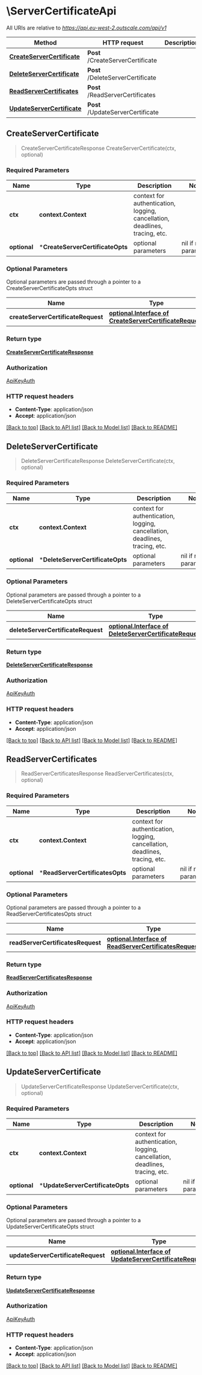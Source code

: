 # \ServerCertificateApi

All URIs are relative to *https://api.eu-west-2.outscale.com/api/v1*

Method | HTTP request | Description
------------- | ------------- | -------------
[**CreateServerCertificate**](ServerCertificateApi.md#CreateServerCertificate) | **Post** /CreateServerCertificate | 
[**DeleteServerCertificate**](ServerCertificateApi.md#DeleteServerCertificate) | **Post** /DeleteServerCertificate | 
[**ReadServerCertificates**](ServerCertificateApi.md#ReadServerCertificates) | **Post** /ReadServerCertificates | 
[**UpdateServerCertificate**](ServerCertificateApi.md#UpdateServerCertificate) | **Post** /UpdateServerCertificate | 



## CreateServerCertificate

> CreateServerCertificateResponse CreateServerCertificate(ctx, optional)



### Required Parameters


Name | Type | Description  | Notes
------------- | ------------- | ------------- | -------------
**ctx** | **context.Context** | context for authentication, logging, cancellation, deadlines, tracing, etc.
 **optional** | ***CreateServerCertificateOpts** | optional parameters | nil if no parameters

### Optional Parameters

Optional parameters are passed through a pointer to a CreateServerCertificateOpts struct


Name | Type | Description  | Notes
------------- | ------------- | ------------- | -------------
 **createServerCertificateRequest** | [**optional.Interface of CreateServerCertificateRequest**](CreateServerCertificateRequest.md)|  | 

### Return type

[**CreateServerCertificateResponse**](CreateServerCertificateResponse.md)

### Authorization

[ApiKeyAuth](../README.md#ApiKeyAuth)

### HTTP request headers

- **Content-Type**: application/json
- **Accept**: application/json

[[Back to top]](#) [[Back to API list]](../README.md#documentation-for-api-endpoints)
[[Back to Model list]](../README.md#documentation-for-models)
[[Back to README]](../README.md)


## DeleteServerCertificate

> DeleteServerCertificateResponse DeleteServerCertificate(ctx, optional)



### Required Parameters


Name | Type | Description  | Notes
------------- | ------------- | ------------- | -------------
**ctx** | **context.Context** | context for authentication, logging, cancellation, deadlines, tracing, etc.
 **optional** | ***DeleteServerCertificateOpts** | optional parameters | nil if no parameters

### Optional Parameters

Optional parameters are passed through a pointer to a DeleteServerCertificateOpts struct


Name | Type | Description  | Notes
------------- | ------------- | ------------- | -------------
 **deleteServerCertificateRequest** | [**optional.Interface of DeleteServerCertificateRequest**](DeleteServerCertificateRequest.md)|  | 

### Return type

[**DeleteServerCertificateResponse**](DeleteServerCertificateResponse.md)

### Authorization

[ApiKeyAuth](../README.md#ApiKeyAuth)

### HTTP request headers

- **Content-Type**: application/json
- **Accept**: application/json

[[Back to top]](#) [[Back to API list]](../README.md#documentation-for-api-endpoints)
[[Back to Model list]](../README.md#documentation-for-models)
[[Back to README]](../README.md)


## ReadServerCertificates

> ReadServerCertificatesResponse ReadServerCertificates(ctx, optional)



### Required Parameters


Name | Type | Description  | Notes
------------- | ------------- | ------------- | -------------
**ctx** | **context.Context** | context for authentication, logging, cancellation, deadlines, tracing, etc.
 **optional** | ***ReadServerCertificatesOpts** | optional parameters | nil if no parameters

### Optional Parameters

Optional parameters are passed through a pointer to a ReadServerCertificatesOpts struct


Name | Type | Description  | Notes
------------- | ------------- | ------------- | -------------
 **readServerCertificatesRequest** | [**optional.Interface of ReadServerCertificatesRequest**](ReadServerCertificatesRequest.md)|  | 

### Return type

[**ReadServerCertificatesResponse**](ReadServerCertificatesResponse.md)

### Authorization

[ApiKeyAuth](../README.md#ApiKeyAuth)

### HTTP request headers

- **Content-Type**: application/json
- **Accept**: application/json

[[Back to top]](#) [[Back to API list]](../README.md#documentation-for-api-endpoints)
[[Back to Model list]](../README.md#documentation-for-models)
[[Back to README]](../README.md)


## UpdateServerCertificate

> UpdateServerCertificateResponse UpdateServerCertificate(ctx, optional)



### Required Parameters


Name | Type | Description  | Notes
------------- | ------------- | ------------- | -------------
**ctx** | **context.Context** | context for authentication, logging, cancellation, deadlines, tracing, etc.
 **optional** | ***UpdateServerCertificateOpts** | optional parameters | nil if no parameters

### Optional Parameters

Optional parameters are passed through a pointer to a UpdateServerCertificateOpts struct


Name | Type | Description  | Notes
------------- | ------------- | ------------- | -------------
 **updateServerCertificateRequest** | [**optional.Interface of UpdateServerCertificateRequest**](UpdateServerCertificateRequest.md)|  | 

### Return type

[**UpdateServerCertificateResponse**](UpdateServerCertificateResponse.md)

### Authorization

[ApiKeyAuth](../README.md#ApiKeyAuth)

### HTTP request headers

- **Content-Type**: application/json
- **Accept**: application/json

[[Back to top]](#) [[Back to API list]](../README.md#documentation-for-api-endpoints)
[[Back to Model list]](../README.md#documentation-for-models)
[[Back to README]](../README.md)

